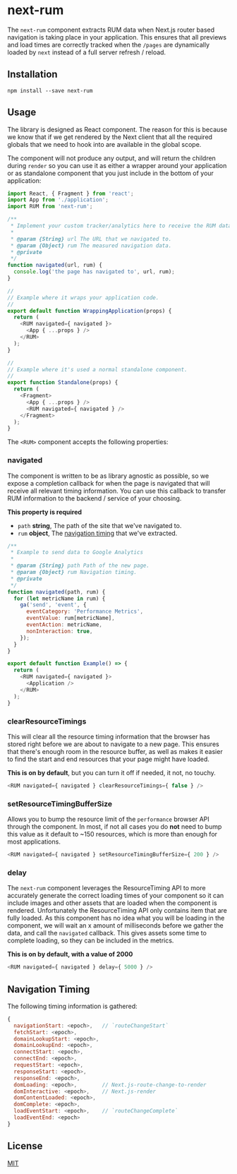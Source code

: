 # next-rum

The `next-rum` component extracts RUM data when Next.js router based navigation
is taking place in your application. This ensures that all previews and load
times are correctly tracked when the `/pages` are dynamically loaded by
`next` instead of a full server refresh / reload.

## Installation

```
npm install --save next-rum
```

## Usage

The library is designed as React component. The reason for this is because
we know that if we get rendered by the Next client that all the required
globals that we need to hook into are available in the global scope.

The component will not produce any output, and will return the children
during `render` so you can use it as either a wrapper around your application
or as standalone component that you just include in the bottom of your
application:

```js
import React, { Fragment } from 'react';
import App from './application';
import RUM from 'next-rum';

/**
 * Implement your custom tracker/analytics here to receive the RUM data.
 *
 * @param {String} url The URL that we navigated to.
 * @param {Object} rum The measured navigation data.
 * @private
 */
function navigated(url, rum) {
  console.log('the page has navigated to', url, rum);
}

//
// Example where it wraps your application code.
//
export default function WrappingApplication(props) {
  return (
    <RUM navigated={ navigated }>
      <App { ...props } />
    </RUM>
  );
}

//
// Example where it's used a normal standalone component.
//
export function Standalone(props) {
  return (
    <Fragment>
      <App { ...props } />
      <RUM navigated={ navigated } />
    </Fragment>
  );
}
```

The `<RUM>` component accepts the following properties:

### navigated

The component is written to be as library agnostic as possible, so we expose a
completion callback for when the page is navigated that will receive all
relevant timing information. You can use this callback to transfer RUM
information to the backend / service of your choosing.

**This property is required**

- `path` **string**, The path of the site that we've navigated to.
- `rum` **object**, The [navigation timing][timing] that we've extracted.

```js
/**
 * Example to send data to Google Analytics
 *
 * @param {String} path Path of the new page.
 * @param {Object} rum Navigation timing.
 * @private
 */
function navigated(path, rum) {
  for (let metricName in rum) {
    ga('send', 'event', {
      eventCategory: 'Performance Metrics',
      eventValue: rum[metricName],
      eventAction: metricName,
      nonInteraction: true,
    });
  }
}

export default function Example() => {
  return (
    <RUM navigated={ navigated }>
      <Application />
    </RUM>
  );
}
```

### clearResourceTimings

This will clear all the resource timing information that the browser has stored
right before we are about to navigate to a new page. This ensures that there's
enough room in the resource buffer, as well as makes it easier to find the start
and end resources that your page might have loaded.

**This is on by default**, but you can turn it off if needed, it not, no touchy.

```js
<RUM navigated={ navigated } clearResourceTimings={ false } />
```

### setResourceTimingBufferSize

Allows you to bump the resource limit of the `performance` browser API through
the component. In most, if not all cases you do **not** need to bump this value
as it default to ~150 resources, which is more than enough for most applications.

```js
<RUM navigated={ navigated } setResourceTimingBufferSize={ 200 } />
```

### delay

The `next-rum` component leverages the ResourceTiming API to more accurately
generate the correct loading times of your component so it can include images
and other assets that are loaded when the component is rendered. Unfortunately
the ResourceTiming API only contains item that are fully loaded. As this component
has no idea what you will be loading in the component, we will wait an x amount
of milliseconds before we gather the data, and call the `navigated` callback.
This gives assets some time to complete loading, so they can be included in the
metrics.

**This is on by default, with a value of 2000**

```js
<RUM navigated={ navigated } delay={ 5000 } />
```

## Navigation Timing

The following timing information is gathered:

```js
{
  navigationStart: <epoch>,   // `routeChangeStart`
  fetchStart: <epoch>,
  domainLookupStart: <epoch>,
  domainLookupEnd: <epoch>,
  connectStart: <epoch>,
  connectEnd: <epoch>,
  requestStart: <epoch>,
  responseStart: <epoch>,
  responseEnd: <epoch>,
  domLoading: <epoch>,        // Next.js-route-change-to-render
  domInteractive: <epoch>,    // Next.js-render
  domContentLoaded: <epoch>,
  domComplete: <epoch>,
  loadEventStart: <epoch>,    // `routeChangeComplete`
  loadEventEnd: <epoch>
}
```

## License

[MIT](/LICENSE)

[timing]: #navigation-timing
